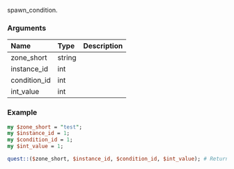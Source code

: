 spawn_condition.
### Arguments
**Name**|**Type**|**Description**
:---|:---|:---
zone_short|string|
instance_id|int|
condition_id|int|
int_value|int|

### Example

```perl
my $zone_short = "test";
my $instance_id = 1;
my $condition_id = 1;
my $int_value = 1;

quest::($zone_short, $instance_id, $condition_id, $int_value); # Returns void
```